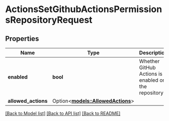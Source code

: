 # ActionsSetGithubActionsPermissionsRepositoryRequest

## Properties

Name | Type | Description | Notes
------------ | ------------- | ------------- | -------------
**enabled** | **bool** | Whether GitHub Actions is enabled on the repository. | 
**allowed_actions** | Option<[**models::AllowedActions**](allowed-actions.md)> |  | [optional]

[[Back to Model list]](../README.md#documentation-for-models) [[Back to API list]](../README.md#documentation-for-api-endpoints) [[Back to README]](../README.md)


